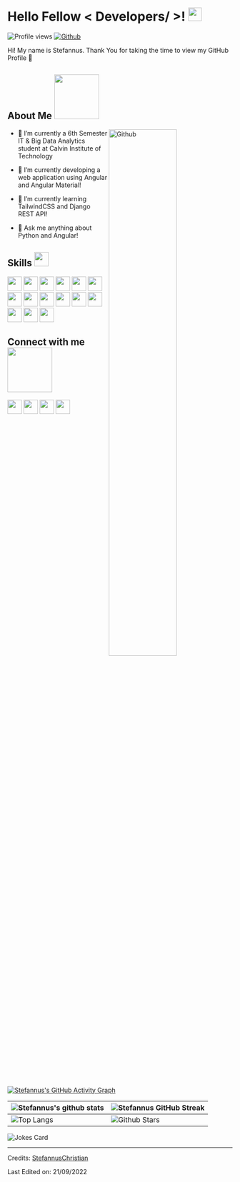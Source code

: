 <h1> Hello Fellow < Developers/ >! <img src = "https://raw.githubusercontent.com/MartinHeinz/MartinHeinz/master/wave.gif" width = 30px> </h1>
<p align='center'>
</p>


![Profile views](https://visitor-badge.glitch.me/badge?page_id=StefannusChristian.StefannusChristian)
[![Github](https://img.shields.io/github/followers/StefannusChristian?label=Follow&style=social)](https://github.com/StefannusChristian)

<div size='20px'> Hi! My name is Stefannus. Thank You for taking the time to view my GitHub Profile 🙂
</div>

<h2> About Me <img src = "https://media0.giphy.com/media/KDDpcKigbfFpnejZs6/giphy.gif?cid=ecf05e47oy6f4zjs8g1qoiystc56cu7r9tb8a1fe76e05oty&rid=giphy.gif" width = 100px></h2>

<img width="55%" align="right" alt="Github" src="https://raw.githubusercontent.com/onimur/.github/master/.resources/git-header.svg" />

- 🔭 I’m currently a 6th Semester IT & Big Data Analytics student at Calvin Institute of Technology
  
- 🌱 I’m currently developing a web application using Angular and Angular Material!
  
- 👯 I’m currently learning TailwindCSS and Django REST API!
  
- 💬 Ask me anything about Python and Angular!

<h2> Skills <img src = "https://media2.giphy.com/media/QssGEmpkyEOhBCb7e1/giphy.gif?cid=ecf05e47a0n3gi1bfqntqmob8g9aid1oyj2wr3ds3mg700bl&rid=giphy.gif" width = 32px> </h2>
<p float="left">
    <img width ='32px' src ='https://raw.githubusercontent.com/rahulbanerjee26/githubAboutMeGenerator/main/icons/python.svg'> 
    <img width ='32px' src="https://img.icons8.com/color/48/null/angularjs.png"/>
    <img width ='32px' src="https://img.icons8.com/color/48/null/tailwindcss.png"/>
    <img width ='32px' src ='https://raw.githubusercontent.com/rahulbanerjee26/githubAboutMeGenerator/main/icons/html.svg'>
    <img width ='32px' src ='https://raw.githubusercontent.com/rahulbanerjee26/githubAboutMeGenerator/main/icons/css.svg'>
    <img width = '32px' src="https://img.icons8.com/color/48/null/typescript.png"/>
    <img width ='32px' src ='https://raw.githubusercontent.com/rahulbanerjee26/githubAboutMeGenerator/main/icons/javascript.svg'>
    <img width ='32px' src ='https://img.icons8.com/dusk/344/php-logo.png'>
    <img width ='32px' src ='https://img.icons8.com/color/344/django.png'>
    <img width ='32px' src ='https://raw.githubusercontent.com/rahulbanerjee26/githubAboutMeGenerator/main/icons/scikit.svg'>
    <img width ='32px' src ='https://raw.githubusercontent.com/rahulbanerjee26/githubAboutMeGenerator/main/icons/sqlite.svg'>
    <img width ='32px' src ='https://raw.githubusercontent.com/rahulbanerjee26/githubAboutMeGenerator/main/icons/pytorch.svg'>
    <img width ='32px' src ='https://img.icons8.com/color/344/numpy.png'>
    <img width ='32px' src ='https://img.icons8.com/fluency/344/microsoft-office-2019.png'>
    <img width ='32px' src ='https://img.icons8.com/color/344/filmora.png'>
</p>



<h2> Connect with me <img src='https://raw.githubusercontent.com/ShahriarShafin/ShahriarShafin/main/Assets/handshake.gif' width="100px"> </h2>
<a href = 'https://www.linkedin.com/in/stefannus-christian-295589209/'> <img width = '32px' align= 'center' src="https://raw.githubusercontent.com/rahulbanerjee26/githubAboutMeGenerator/main/icons/linked-in-alt.svg"/></a> 
<a href = 'https://www.github.com/StefannusChristian'> <img width = '32px' align= 'center' src="https://raw.githubusercontent.com/rahulbanerjee26/githubAboutMeGenerator/main/icons/github.svg"/></a>
<a href = 'https://telegram.me/esce08'> <img width = '32px' align= 'center' src="https://img.icons8.com/fluency/344/telegram-app.png"/></a>
<a href = 'https://www.instagram.com/stefannuschristian/'> <img width = '32px' align= 'center' src="https://img.icons8.com/fluency/344/instagram-new.png"/></a>

  
<br>
<br>
  <br>
  
[![Stefannus's GitHub Activity Graph](https://activity-graph.herokuapp.com/graph?username=StefannusChristian&theme=tokyonight)](https://git.io/praveenscience)

| ![Stefannus's github stats](https://github-readme-stats.vercel.app/api?username=StefannusChristian&show_icons=true&theme=tokyonight) | ![Stefannus GitHub Streak](https://github-readme-streak-stats.herokuapp.com/?user=StefannusChristian&theme=tokyonight) |
| --- | --- |
| ![Top Langs](https://github-readme-stats.vercel.app/api/top-langs/?username=StefannusChristian&theme=tokyonight) | ![Github Stars](https://github-readme-stats.vercel.app/api?username=StefannusChristian&show_icons=true&locale=en&count_private=true&hide_rank=true&custom_title=My%20GitHub%20Stats&disable_animations=true&theme=tokyonight) |

![Jokes Card](https://readme-jokes.vercel.app/api?theme=tokyonight)





-----
Credits: [StefannusChristian](https://github.com/StefannusChristian)

Last Edited on: 21/09/2022
